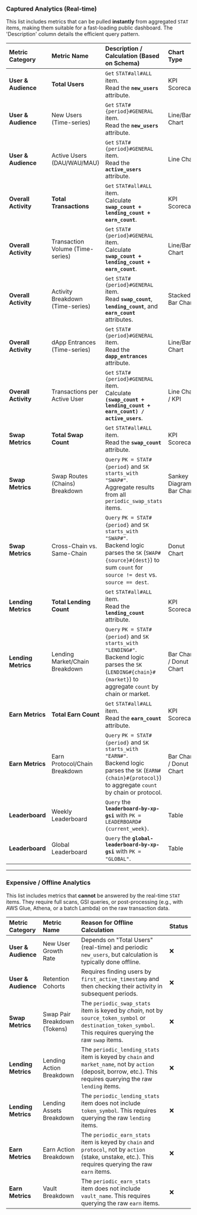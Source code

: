 ### Captured Analytics (Real-time)

This list includes metrics that can be pulled **instantly** from aggregated `STAT` items, making them suitable for a fast-loading public dashboard. The 'Description' column details the efficient query pattern.

| Metric Category | Metric Name | Description / Calculation (Based on Schema) | Chart Type | Status |
| :--- | :--- | :--- | :--- | :--- |
| **User & Audience** | **Total Users** | `Get` `STAT#all#ALL` item. <br> Read the **`new_users`** attribute. | KPI Scorecard | ✅ |
| **User & Audience** | New Users (Time-series) | `Get` `STAT#{period}#GENERAL` item. <br> Read the **`new_users`** attribute. | Line/Bar Chart | ✅ |
| **User & Audience** | Active Users (DAU/WAU/MAU) | `Get` `STAT#{period}#GENERAL` item. <br> Read the **`active_users`** attribute. | Line Chart | ✅ |
| **Overall Activity** | **Total Transactions** | `Get` `STAT#all#ALL` item. <br> Calculate **`swap_count + lending_count + earn_count`**. | KPI Scorecard | ✅ |
| **Overall Activity** | Transaction Volume (Time-series) | `Get` `STAT#{period}#GENERAL` item. <br> Calculate **`swap_count + lending_count + earn_count`**. | Line/Bar Chart | ✅ |
| **Overall Activity** | Activity Breakdown (Time-series) | `Get` `STAT#{period}#GENERAL` item. <br> Read **`swap_count`**, **`lending_count`**, and **`earn_count`** attributes. | Stacked Bar Chart | ✅ |
| **Overall Activity** | dApp Entrances (Time-series) | `Get` `STAT#{period}#GENERAL` item. <br> Read the **`dapp_entrances`** attribute. | Line/Bar Chart | ✅ |
| **Overall Activity** | Transactions per Active User | `Get` `STAT#{period}#GENERAL` item. <br> Calculate **`(swap_count + lending_count + earn_count) / active_users`**. | Line Chart / KPI | ✅ |
| **Swap Metrics** | **Total Swap Count** | `Get` `STAT#all#ALL` item. <br> Read the **`swap_count`** attribute. | KPI Scorecard | ✅ |
| **Swap Metrics** | Swap Routes (Chains) Breakdown | `Query` `PK = STAT#{period}` and `SK starts_with "SWAP#"`. <br> Aggregate results from all `periodic_swap_stats` items. | Sankey Diagram / Bar Chart | ✅ |
| **Swap Metrics** | Cross-Chain vs. Same-Chain | `Query` `PK = STAT#{period}` and `SK starts_with "SWAP#"`. <br> Backend logic parses the `SK` (`SWAP#{source}#{dest}`) to sum `count` for `source != dest` vs. `source == dest`. | Donut Chart | ✅ |
| **Lending Metrics** | **Total Lending Count** | `Get` `STAT#all#ALL` item. <br> Read the **`lending_count`** attribute. | KPI Scorecard | ✅ |
| **Lending Metrics** | Lending Market/Chain Breakdown | `Query` `PK = STAT#{period}` and `SK starts_with "LENDING#"`. <br> Backend logic parses the `SK` (`LENDING#{chain}#{market}`) to aggregate `count` by chain or market. | Bar Chart / Donut Chart | ✅ |
| **Earn Metrics** | **Total Earn Count** | `Get` `STAT#all#ALL` item. <br> Read the **`earn_count`** attribute. | KPI Scorecard | ❌ |
| **Earn Metrics** | Earn Protocol/Chain Breakdown | `Query` `PK = STAT#{period}` and `SK starts_with "EARN#"`. <br> Backend logic parses the `SK` (`EARN#{chain}#{protocol}`) to aggregate `count` by chain or protocol. | Bar Chart / Donut Chart | ❌ |
| **Leaderboard** | Weekly Leaderboard | `Query` the **`leaderboard-by-xp-gsi`** with `PK = LEADERBOARD#{current_week}`. | Table | ✅ |
| **Leaderboard** | Global Leaderboard | `Query` the **`global-leaderboard-by-xp-gsi`** with `PK = "GLOBAL"`. | Table | ✅ |

-----

### Expensive / Offline Analytics

This list includes metrics that **cannot** be answered by the real-time `STAT` items. They require full scans, GSI queries, or post-processing (e.g., with AWS Glue, Athena, or a batch Lambda) on the raw transaction data.

| Metric Category | Metric Name | Reason for Offline Calculation | Status |
| :--- | :--- | :--- | :--- |
| **User & Audience** | New User Growth Rate | Depends on "Total Users" (real-time) and periodic `new_users`, but calculation is typically done offline. | ❌ |
| **User & Audience** | Retention Cohorts | Requires finding users by `first_active_timestamp` and then checking their activity in subsequent periods. | ❌ |
| **Swap Metrics** | Swap Pair Breakdown (Tokens) | The `periodic_swap_stats` item is keyed by *chain*, not by `source_token_symbol` or `destination_token_symbol`. This requires querying the raw `swap` items. | ❌ |
| **Lending Metrics** | Lending Action Breakdown | The `periodic_lending_stats` item is keyed by `chain` and `market_name`, not by `action` (deposit, borrow, etc.). This requires querying the raw `lending` items. | ❌ |
| **Lending Metrics** | Lending Assets Breakdown | The `periodic_lending_stats` item does not include `token_symbol`. This requires querying the raw `lending` items. | ❌ |
| **Earn Metrics** | Earn Action Breakdown | The `periodic_earn_stats` item is keyed by `chain` and `protocol`, not by `action` (stake, unstake, etc.). This requires querying the raw `earn` items. | ❌ |
| **Earn Metrics** | Vault Breakdown | The `periodic_earn_stats` item does not include `vault_name`. This requires querying the raw `earn` items. | ❌ |